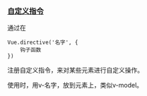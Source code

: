 ### [自定义指令](vue-learn/05-component.html) ###
通过在

	Vue.directive('名字', {
		钩子函数
	})

注册自定义指令，来对某些元素进行自定义操作。

使用时，用v-名字，放到元素上，类似v-model。